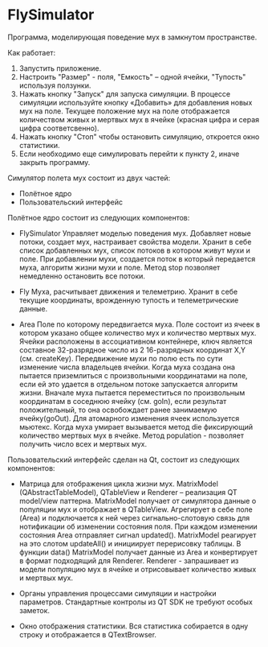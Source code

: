 # FlySimulator
Программа, моделирующая поведение мух в замкнутом пространстве.

Как работает:
1) Запустить приложение.
2) Настроить "Размер" - поля, "Емкость" – одной ячейки, "Тупость" используя ползунки.
3) Нажать кнопку "Запуск" для запуска симуляции. В процессе симуляции используйте кнопку «Добавить» для добавления новых мух на поле. Текущее положение мух на поле отображается количеством живых и мертвых мух в ячейке (красная цифра и серая цифра соответсвенно).
4) Нажать кнопку "Стоп" чтобы остановить симуляцию, откроется окно статистики.
5) Если необходимо еще симулировать перейти к пункту 2, иначе закрыть программу.

Симулятор полета мух состоит из двух частей: 
* Полётное ядро
* Пользовательский интерфейс


Полётное ядро состоит из следующих компонентов: 
* FlySimulator
	Управляет моделью поведения мух. Добавляет новые потоки, создает мух, настраивает свойства модели. 
	Хранит в себе список добавленных мух, список потоков в котором живут мухи и поле. 
	При добавлении мухи, создается поток в который передается муха, алгоритм жизни мухи и поле. 
	Метод stop позволяет немедленно остановить все потоки.
	
* Fly 
	Муха, расчитывает движения и телеметрию. Хранит в себе текущие координаты, врожденную тупость и телеметрические данные.
	
* Area
	Поле по которому передвигается муха. Поле состоит из ячеек в котором указано общее количество мух и количество мертвых мух.
	Ячейки расположены в ассоциативном контейнере, ключ является составное 32-разрядное число из 2 16-разрядных координат X,Y (см. createKey).
	Передвижение мухи по полю есть по сути изменение числа владельцев ячейки. 
	Когда муха создана она пытается приземлиться с произвольными координатами на поле, если ей это удается в отдельном потоке запускается алгоритм жизни. 
	Вначале муха пытается переместиться по произвольным координатам в соседнюю ячейку (см. goIn), если результат положительный, то она освобождает ранее занимаемую ячейку(goOut). 
	Для атомарного изменения ячеек используется мьютекс. Когда муха умирает вызывается метод die фиксирующий количество мертвых мух в ячейке. 
	Метод population - позволяет получить число всех и мертвых мух.
	

Пользовательский интерфейс сделан на Qt, состоит из следующих компонентов:
* Матрица для отображения цикла жизни мух.
	MatrixModel (QAbstractTableModel), QTableView и Renderer – реализация QT model/view паттерна. MatrixModel получает от симулятора данные о популяции мух и отображает в QTableView. 
	Агрегирует в себе поле (Area) и подключается к ней через сигнально-слотовую связь для нотификации об изменении состояния поля.
	При каждом изменении состояния Area отправляет сигнал updated(). MatrixModel реагирует на это слотом updateAll() и инициирует перерисовку таблицы.
	В функции data() MatrixModel получает данные из Area и конвертирует в формат подходящий для  Renderer.
	Renderer - запрашивает из модели популяцию мух в ячейке и отрисовывает количество живых и мертвых мух.

* Органы управления процессами симуляции и настройки параметров.
	Стандартные контролы из QT SDK не требуют особых заметок.

* Окно отображения статистики.
	Вся статистика собирается в одну строку и отображается в QTextBrowser.


